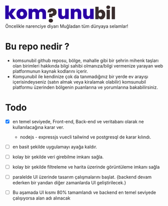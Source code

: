 ![komsunubil-logo](https://github.com/shakg/komsunubil/blob/main/komsunubil-logo.png) \
Öncelikle narenciye diyarı Muğladan tüm dünyaya selamlar!
# Bu repo nedir ? 
- komsunubil github reposu, bölge, mahalle gibi bir şehrin mihenk taşları olan birimleri hakkında bilgi sahibi olmanıza/bilgi vermenize yarayan web platformunun kaynak kodlarını içerir. 
- Komşunubil ile kendinize çok da tanımadığınız bir yerde ev arayışı içerisindeyseniz (satın almak veya kiralamak olabilir) komsunubil platformu üzerinden bölgenin puanlarına ve yorumlarına bakabilirsiniz.

# Todo
- [x] en temel seviyede, Front-end, Back-end ve veritabanı olarak ne kullanılacağına karar ver.
  - nodejs - expressjs vuecli tailwind ve postgresql de karar kılındı.
- [ ] en basit şekilde uygulamayı ayağa kaldır.
- [ ] kolay bir şekilde veri girebilme imkanı sağla.
- [ ] kolay bir şekilde filtreleme ve harita üzerinde görüntüleme imkanı sağla
- [ ] paralelde UI üzerinde tasarım çalışmalarını başlat. {backend devam ederken bir yandan diğer zamanlarda UI       geliştirilecek.}
- [ ] Bu aşamada UI kısmı 80% tamamlandı ve backend en temel seviyede çalışıyorsa alan adı alınacak 


